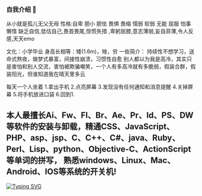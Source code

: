 ### 自我介绍 👋
从小就是孤儿无父无母
性格:自卑 胆小  胆怯  畏惧 畏缩 懦弱  软弱 无能 屈服 怕事 懒惰  缺乏自信,低估自己,畏首畏尾,惊慌失措 ,卑躬屈膝,意志薄弱,妄自菲薄,令人反感,天天emo


文化：小学毕业
身高长相等：矮(1.6m)，矬，穷
一些简介：
持续性不想学习，送命式熬夜，做梦式暴富，间接性崩溃，习惯性自愈
别人都以为我是高冷，其实只是害怕和别人交流，害怕被欺骗嘲笑，一个人有多高冷就有多脆弱，假装合群，假装阳光，但谁知道我在晴天里多云

每天一个人坐着 1.拿出手机 2.点亮屏幕 3.发现没有任何通知和消息提醒 4.关掉屏幕 5.将手机放进口袋 6.回到1.

<h2>本人最擅长Ai、Fw、Fl、Br、Ae、Pr、Id、PS、DW等软件的安装与卸载，精通CSS、JavaScript、PHP、asp、jsp、C、C++、C#、java、Ruby、Perl、Lisp、python、Objective-C、ActionScript等单词的拼写，
熟悉windows、Linux、Mac、Android、IOS等系统的开关机! </h2>


[![Typing SVG](https://readme-typing-svg.demolab.com?font=Fira+Code&size=30&pause=1000&color=F71B1E&center=%E7%9C%9F%E7%9A%84&vCenter=%E9%94%99%E8%AF%AF%E7%9A%84&repeat=%E7%9C%9F%E7%9A%84&random=%E9%94%99%E8%AF%AF%E7%9A%84&width=435&lines=%E6%88%91%E5%B0%B1%E6%98%AF%E4%B8%AA%E5%BA%9F%E7%89%A9%EF%BC%81%F0%9F%91%A8%E2%80%8D%F0%9F%92%BB%F0%9F%98%AD%F0%9F%98%AD%F0%9F%98%AD)]()
